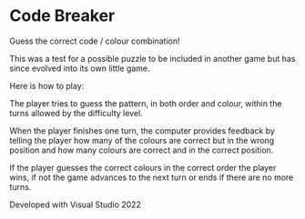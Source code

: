 # Code Breaker

Guess the correct code / colour combination!

This was a test for a possible puzzle to be included in another game but has since evolved into its own little game.

Here is how to play:

The player tries to guess the pattern, in both order and colour, within the turns allowed by the difficulty level.

When the player finishes one turn, the computer provides feedback by telling the player how many of the colours are correct but in the wrong position and how many colours are correct and in the correct position.

If the player guesses the correct colours in the correct order the player wins, if not the game advances to the next turn or ends if there are no more turns.

Developed with Visual Studio 2022

